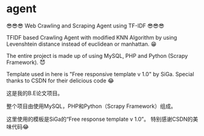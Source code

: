# agent

😎😎😎 Web Crawling and Scraping Agent using TF-IDF 😎😎😎

TFIDF based Crawling Agent with modified KNN Algorithm by using Levenshtein distance instead of euclidean or manhattan. 😁

The entire project is made up of using MySQL, PHP and Python (Scrapy Framework). 😈

Template used in here is "Free responsive template v 1.0" by SiGa.
Special thanks to CSDN for their delicious code 😂

这是我的B.E论文项目。

整个项目由使用MySQL，PHP和Python（Scrapy Framework）组成。

这里使用的模板是SiGa的“Free response template v 1.0”。
特别感谢CSDN的美味代码😂
